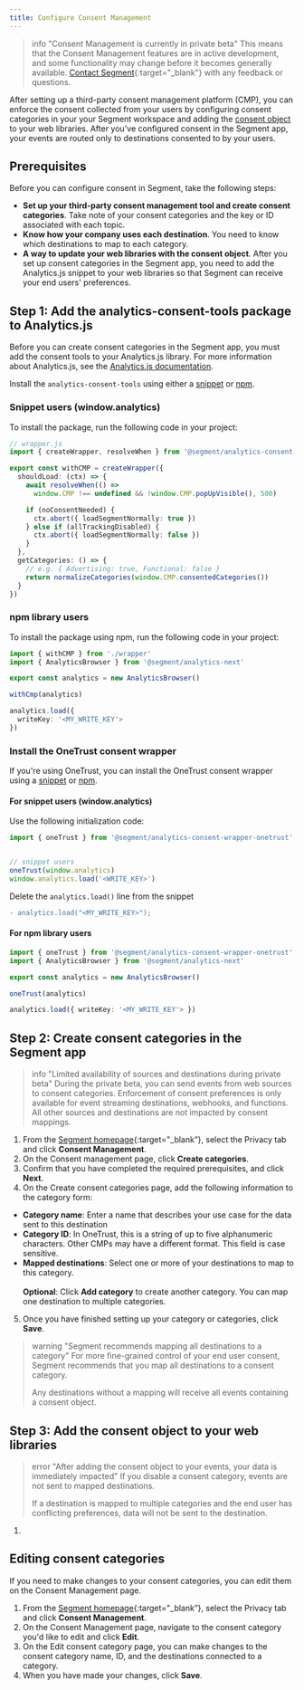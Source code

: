 ```yaml
---
title: Configure Consent Management
---
```

> info "Consent Management is currently in private beta"
> This means that the Consent Management features are in active development, and some functionality may change before it becomes generally available. [Contact Segment](https://segment.com/help/contact/){:target="_blank"} with any feedback or questions.

After setting up a third-party consent management platform (CMP), you can enforce the consent collected from your users by configuring consent categories in your your Segment workspace and adding the [consent object](/docs/privacy/consent-management/#consent-object) to your web libraries. After you've configured consent in the Segment app, your events are routed only to destinations consented to by your users.

## Prerequisites

Before you can configure consent in Segment, take the following steps:
- **Set up your third-party consent management tool and create consent categories**. Take note of your consent categories and the key or ID associated with each topic.
- **Know how your company uses each destination**. You need to know which destinations to map to each category. 
- **A way to update your web libraries with the consent object**. After you set up consent categories in the Segment app, you need to add the Analytics.js snippet to your web libraries so that Segment can receive your end users' preferences. 

## Step 1: Add the analytics-consent-tools package to Analytics.js

Before you can create consent categories in the Segment app, you must add the consent tools to your Analytics.js library. For more information about Analytics.js, see the [Analytics.js documentation](/docs/connections/sources/catalog/libraries/website/javascript/).

Install the `analytics-consent-tools` using either a [snippet](#snippet-users) or [npm](#npm-library-users).

### Snippet users (window.analytics)

To install the package, run the following code in your project:

```ts
// wrapper.js
import { createWrapper, resolveWhen } from '@segment/analytics-consent-tools'

export const withCMP = createWrapper({
  shouldLoad: (ctx) => {
    await resolveWhen(() => 
      window.CMP !== undefined && !window.CMP.popUpVisible(), 500)

    if (noConsentNeeded) {
      ctx.abort({ loadSegmentNormally: true })
    } else if (allTrackingDisabled) {
      ctx.abort({ loadSegmentNormally: false })
    }
  },
  getCategories: () => { 
    // e.g. { Advertising: true, Functional: false }
    return normalizeCategories(window.CMP.consentedCategories()) 
  }
})
```

### npm library users

To install the package using npm, run the following code in your project:

```ts
import { withCMP } from './wrapper'
import { AnalyticsBrowser } from '@segment/analytics-next'

export const analytics = new AnalyticsBrowser()

withCmp(analytics)

analytics.load({
  writeKey: '<MY_WRITE_KEY'>
})
```

### Install the OneTrust consent wrapper

If you're using OneTrust, you can install the OneTrust consent wrapper using a [snippet](#for-snippet-users-windowanalytics) or [npm](#for-npm-library-users). 

#### For snippet users (window.analytics)
Use the following initialization code: 
```ts
import { oneTrust } from '@segment/analytics-consent-wrapper-onetrust'


// snippet users
oneTrust(window.analytics)
window.analytics.load('<WRITE_KEY>')
```

Delete the `analytics.load()` line from the snippet

```diff
- analytics.load("<MY_WRITE_KEY>");
```

<!---Ask what the preceding step means in context--->


#### For npm library users

```ts
import { oneTrust } from '@segment/analytics-consent-wrapper-onetrust'
import { AnalyticsBrowser } from '@segment/analytics-next'

export const analytics = new AnalyticsBrowser()

oneTrust(analytics)

analytics.load({ writeKey: '<MY_WRITE_KEY'> })
```


## Step 2: Create consent categories in the Segment app

> info "Limited availability of sources and destinations during private beta"
> During the private beta, you can send events from web sources to consent categories. Enforcement of consent preferences is only available for event streaming destinations, webhooks, and functions. All other sources and destinations are not impacted by consent mappings.

1. From the [Segment homepage](https://app.segment.com/goto-my-workspace/){:target="_blank”}, select the Privacy tab and click **Consent Management**.
2. On the Consent management page, click **Create categories**.
3. Confirm that you have completed the required prerequisites, and click **Next**.
4. On the Create consent categories page, add the following information to the category form:
  - **Category name**: Enter a name that describes your use case for the data sent to this destination
  - **Category ID**: In OneTrust, this is a string of up to five alphanumeric characters. Other CMPs may have a different format. This field is case sensitive.
  - **Mapped destinations**: Select one or more of your destinations to map to this category.
  <br/><br/>**Optional**: Click **Add category** to create another category. You can map one destination to multiple categories.
5. Once you have finished setting up your category or categories, click **Save**.

> warning "Segment recommends mapping all destinations to a category"
> For more fine-grained control of your end user consent, Segment recommends that you map all destinations to a consent category. 
> 
> Any destinations without a mapping will receive all events containing a consent object. 


## Step 3: Add the consent object to your web libraries

> error "After adding the consent object to your events, your data is immediately impacted"
> If you disable a consent category, events are not sent to mapped destinations.
>  
> If a destination is mapped to multiple categories and the end user has conflicting preferences, data will not be sent to the destination.

1. 

## Editing consent categories

If you need to make changes to your consent categories, you can edit them on the Consent Management page. 

1. From the [Segment homepage](https://app.segment.com/goto-my-workspace/){:target="_blank”}, select the Privacy tab and click **Consent Management**.
2. On the Consent Management page, navigate to the consent category you'd like to edit and click **Edit**.
3. On the Edit consent category page, you can make changes to the consent category name, ID, and the destinations connected to a category.
4. When you have made your changes, click **Save**. 